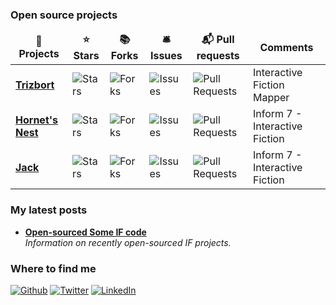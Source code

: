 <h3>Open source projects</h3>
<table>
  <thead align="center">
    <tr border: none;>
      <td><b>🎁 Projects</b></td>
      <td><b>⭐ Stars</b></td>
      <td><b>📚 Forks</b></td>
      <td><b>🛎 Issues</b></td>
      <td><b>📬 Pull requests</b></td>
      <td><b>Comments</b></td>
    </tr>
  </thead>
  <tbody>
    <tr>
      <td><a href="https://github.com/jasonlautzenheiser/trizbort"><b>Trizbort</b></a></td>
      <td><img alt="Stars" src="https://img.shields.io/github/stars/jasonlautzenheiser/trizbort?style=flat-square&labelColor=343b41"/></td>
      <td><img alt="Forks" src="https://img.shields.io/github/forks/jasonlautzenheiser/trizbort?style=flat-square&labelColor=343b41"/></td>
      <td><img alt="Issues" src="https://img.shields.io/github/issues/jasonlautzenheiser/trizbort?style=flat-square&labelColor=343b41"/></td>
      <td><img alt="Pull Requests" src="https://img.shields.io/github/issues-pr/jasonlautzenheiser/trizbort?style=flat-square&labelColor=343b41"/></td>
      <td>Interactive Fiction Mapper</td>
    </tr>
    <tr>
      <td><a href="https://github.com/jasonlautzenheiser/hornets-nest"><b>Hornet's Nest</b></a></td>
      <td><img alt="Stars" src="https://img.shields.io/github/stars/jasonlautzenheiser/hornets-nest?style=flat-square&labelColor=343b41"/></td>
      <td><img alt="Forks" src="https://img.shields.io/github/forks/jasonlautzenheiser/hornets-nest?style=flat-square&labelColor=343b41"/></td>
      <td><img alt="Issues" src="https://img.shields.io/github/issues/jasonlautzenheiser/hornets-nest?style=flat-square&labelColor=343b41"/></td>
      <td><img alt="Pull Requests" src="https://img.shields.io/github/issues-pr/jasonlautzenheiser/hornets-nest?style=flat-square&labelColor=343b41"/></td>
      <td>Inform 7 - Interactive Fiction</td>
    </tr>	
    <tr>
      <td><a href="https://github.com/jasonlautzenheiser/jack"><b>Jack</b></a></td>
      <td><img alt="Stars" src="https://img.shields.io/github/stars/jasonlautzenheiser/jack?style=flat-square&labelColor=343b41"/></td>
      <td><img alt="Forks" src="https://img.shields.io/github/forks/jasonlautzenheiser/jack?style=flat-square&labelColor=343b41"/></td>
      <td><img alt="Issues" src="https://img.shields.io/github/issues/jasonlautzenheiser/jack?style=flat-square&labelColor=343b41"/></td>
      <td><img alt="Pull Requests" src="https://img.shields.io/github/issues-pr/jasonlautzenheiser/jack?style=flat-square&labelColor=343b41"/></td>
      <td>Inform 7 - Interactive Fiction</td>      
    </tr>	  
  </tbody>
</table>

<h3>My latest posts</h3>
<ul>
  <li><a href="https://lautzofif.wordpress.com/2020/08/19/open-sourced-some-if-code/"><b>Open-sourced Some IF code</b></a><br/><i>Information on recently open-sourced IF projects.</i></li>
  
</ul>

<h3>Where to find me</h3>
<p><a href="https://github.com/jasonlautzenheiser" target="_blank"><img alt="Github" src="https://img.shields.io/badge/GitHub-%2312100E.svg?&style=for-the-badge&logo=Github&logoColor=white" /></a> <a href="https://twitter.com/lautzenheiser" target="_blank"><img alt="Twitter" src="https://img.shields.io/badge/twitter-%231DA1F2.svg?&style=for-the-badge&logo=twitter&logoColor=white" /></a> <a href="https://www.linkedin.com/in/jasonlautzenheiser/" target="_blank"><img alt="LinkedIn" src="https://img.shields.io/badge/linkedin-%230077B5.svg?&style=for-the-badge&logo=linkedin&logoColor=white" /></a> </p>
